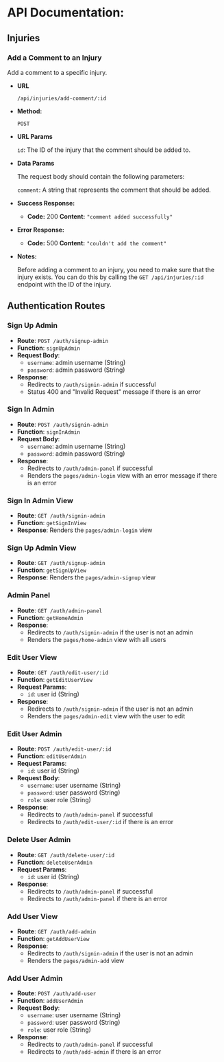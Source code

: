 # API Documentation:

## Injuries

### Add a Comment to an Injury

Add a comment to a specific injury.

- **URL**

  `/api/injuries/add-comment/:id`

- **Method:**

  `POST`

- **URL Params**

  `id`: The ID of the injury that the comment should be added to.

- **Data Params**

  The request body should contain the following parameters:

  `comment`: A string that represents the comment that should be added.

- **Success Response:**

  - **Code:** 200 **Content:** `"comment added successfully"`

- **Error Response:**

  - **Code:** 500 **Content:** `"couldn't add the comment"`

- **Notes:**

  Before adding a comment to an injury, you need to make sure that the injury exists. You can do this by calling the `GET /api/injuries/:id` endpoint with the ID of the injury.

## Authentication Routes

### Sign Up Admin

- **Route**: `POST /auth/signup-admin`
- **Function**: `signUpAdmin`
- **Request Body**:
  - `username`: admin username (String)
  - `password`: admin password (String)
- **Response**:
  - Redirects to `/auth/signin-admin` if successful
  - Status 400 and "Invalid Request" message if there is an error

### Sign In Admin

- **Route**: `POST /auth/signin-admin`
- **Function**: `signInAdmin`
- **Request Body**:
  - `username`: admin username (String)
  - `password`: admin password (String)
- **Response**:
  - Redirects to `/auth/admin-panel` if successful
  - Renders the `pages/admin-login` view with an error message if there is an error

### Sign In Admin View

- **Route**: `GET /auth/signin-admin`
- **Function**: `getSignInView`
- **Response**: Renders the `pages/admin-login` view

### Sign Up Admin View

- **Route**: `GET /auth/signup-admin`
- **Function**: `getSignUpView`
- **Response**: Renders the `pages/admin-signup` view

### Admin Panel

- **Route**: `GET /auth/admin-panel`
- **Function**: `getHomeAdmin`
- **Response**:
  - Redirects to `/auth/signin-admin` if the user is not an admin
  - Renders the `pages/home-admin` view with all users

### Edit User View

- **Route**: `GET /auth/edit-user/:id`
- **Function**: `getEditUserView`
- **Request Params**:
  - `id`: user id (String)
- **Response**:
  - Redirects to `/auth/signin-admin` if the user is not an admin
  - Renders the `pages/admin-edit` view with the user to edit

### Edit User Admin

- **Route**: `POST /auth/edit-user/:id`
- **Function**: `editUserAdmin`
- **Request Params**:
  - `id`: user id (String)
- **Request Body**:
  - `username`: user username (String)
  - `password`: user password (String)
  - `role`: user role (String)
- **Response**:
  - Redirects to `/auth/admin-panel` if successful
  - Redirects to `/auth/edit-user/:id` if there is an error

### Delete User Admin

- **Route**: `GET /auth/delete-user/:id`
- **Function**: `deleteUserAdmin`
- **Request Params**:
  - `id`: user id (String)
- **Response**:
  - Redirects to `/auth/admin-panel` if successful
  - Redirects to `/auth/admin-panel` if there is an error

### Add User View

- **Route**: `GET /auth/add-admin`
- **Function**: `getAddUserView`
- **Response**:
  - Redirects to `/auth/signin-admin` if the user is not an admin
  - Renders the `pages/admin-add` view

### Add User Admin

- **Route**: `POST /auth/add-user`
- **Function**: `addUserAdmin`
- **Request Body**:
  - `username`: user username (String)
  - `password`: user password (String)
  - `role`: user role (String)
- **Response**:
  - Redirects to `/auth/admin-panel` if successful
  - Redirects to `/auth/add-admin` if there is an error
